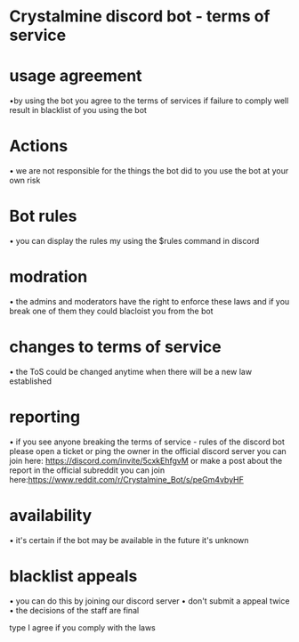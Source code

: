 # Crystalmine discord bot - terms of service

# usage agreement
•by using the bot you agree to the terms of services if failure to comply well result in blacklist of you using the bot

# Actions
• we are not responsible for the things the bot did to you use the bot at your own risk

# Bot rules
• you can display the rules my using the $rules command in discord

# modration 
• the admins and moderators have the right to enforce these laws and if you break one of them they could blacloist you from the bot 

# changes to terms of service
• the ToS could be changed anytime when there will be a new law established

# reporting
• if you see anyone breaking the terms of service - rules of the discord bot please open a ticket or ping the owner in the official discord server you can join here: https://discord.com/invite/5cxkEhfgvM or make a post about the report in the official subreddit you can join here:https://www.reddit.com/r/Crystalmine_Bot/s/peGm4vbyHF

# availability
• it's certain if the bot may be available in the future it's unknown 

# blacklist appeals
• you can do this by joining our discord server
• don't submit a appeal twice
• the decisions of the staff are final

type I agree 
if you comply with the laws



